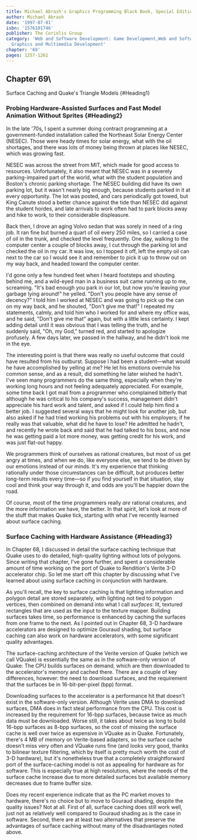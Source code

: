 ```yaml
---
title: Michael Abrash's Graphics Programming Black Book, Special Edition
author: Michael Abrash
date: '1997-07-01'
isbn: '1576101746'
publisher: The Coriolis Group
category: 'Web and Software Development: Game Development,Web and Software Development:
  Graphics and Multimedia Development'
chapter: '69'
pages: 1257-1261
---
```


## Chapter 69\
 Surface Caching and Quake's Triangle Models {#Heading1}

### Probing Hardware-Assisted Surfaces and Fast Model Animation Without Sprites {#Heading2}

In the late '70s, I spent a summer doing contract programming at a
government-funded installation called the Northeast Solar Energy Center
(NESEC). Those were heady times for solar energy, what with the oil
shortages, and there was lots of money being thrown at places like
NESEC, which was growing fast.

NESEC was across the street from MIT, which made for good access to
resources. Unfortunately, it also meant that NESEC was in a severely
parking-impaired part of the world, what with the student population and
Boston's chronic parking shortage. The NESEC building did have its own
parking lot, but it wasn't nearly big enough, because students parked in
it at every opportunity. The lot was posted, and cars periodically got
towed, but King Canute stood a better chance against the tide than NESEC
did against the student hordes, and late arrivals to work often had to
park blocks away and hike to work, to their considerable displeasure.

Back then, I drove an aging Volvo sedan that was sorely in need of a
ring job. It ran fine but burned a quart of oil every 250 miles, so I
carried a case of oil in the trunk, and checked the level frequently.
One day, walking to the computer center a couple of blocks away, I cut
through the parking lot and checked the oil in my car. It was low, so I
topped it off, left the empty oil can next to the car so I would see it
and remember to pick it up to throw out on my way back, and headed
toward the computer center.

I'd gone only a few hundred feet when I heard footsteps and shouting
behind me, and a wild-eyed man in a business suit came running up to me,
screaming. "It's bad enough you park in our lot, but now you're leaving
your garbage lying around!" he yelled. "Don't you people have any sense
of decency?" I told him I worked at NESEC and was going to pick up the
can on my way back, and he shouted, "Don't give me that!" I repeated my
statements, calmly, and told him who I worked for and where my office
was, and he said, "Don't give me that" again, but with a little less
certainty. I kept adding detail until it was obvious that I was telling
the truth, and he suddenly said, "Oh, my God," turned red, and started
to apologize profusely. A few days later, we passed in the hallway, and
he didn't look me in the eye.

The interesting point is that there was really no useful outcome that
could have resulted from his outburst. Suppose I had been a student—what
would he have accomplished by yelling at me? He let his emotions
overrule his common sense, and as a result, did something he later
wished he hadn't. I've seen many programmers do the same thing,
especially when they're working long hours and not feeling adequately
appreciated. For example, some time back I got mail from a programmer
who complained bitterly that although he was critical to his company's
success, management didn't appreciate his hard work and talent, and
asked if I could help him find a better job. I suggested several ways
that he might look for another job, but also asked if he had tried
working his problems out with his employers; if he really was that
valuable, what did he have to lose? He admitted he hadn't, and recently
he wrote back and said that he had talked to his boss, and now he was
getting paid a lot more money, was getting credit for his work, and was
just flat-out happy.

We programmers think of ourselves as rational creatures, but most of us
get angry at times, and when we do, like everyone else, we tend to be
driven by our emotions instead of our minds. It's my experience that
thinking rationally under those circumstances can be difficult, but
produces better long-term results every time—so if you find yourself in
that situation, stay cool and think your way through it, and odds are
you'll be happier down the road.

Of course, most of the time programmers really *are* rational creatures,
and the more information we have, the better. In that spirit, let's look
at more of the stuff that makes Quake tick, starting with what I've
recently learned about surface caching.

### Surface Caching with Hardware Assistance {#Heading3}

In Chapter 68, I discussed in detail the surface caching technique that
Quake uses to do detailed, high-quality lighting without lots of
polygons. Since writing that chapter, I've gone further, and spent a
considerable amount of time working on the port of Quake to Rendition's
Verite 3-D accelerator chip. So let me start off this chapter by
discussing what I've learned about using surface caching in conjunction
with hardware.

As you'll recall, the key to surface caching is that lighting
information and polygon detail are stored separately, with lighting not
tied to polygon vertices, then combined on demand into what I call
*surfaces*: lit, textured rectangles that are used as the input to the
texture mapper. Building surfaces takes time, so performance is enhanced
by caching the surfaces from one frame to the next. As I pointed out in
Chapter 68, 3-D hardware accelerators are designed to optimize Gouraud
shading, but surface caching can also work on hardware accelerators,
with some significant quality advantages.

The surface-caching architecture of the Verite version of Quake (which
we call VQuake) is essentially the same as in the software-only version
of Quake: The CPU builds surfaces on demand, which are then downloaded
to the accelerator's memory and cached there. There are a couple of key
differences, however: the need to download surfaces, and the requirement
that the surfaces be in 16-bit-per-pixel (bpp) format.

Downloading surfaces to the accelerator is a performance hit that
doesn't exist in the software-only version. Although Verite uses DMA to
download surfaces, DMA does in fact steal performance from the CPU. This
cost is increased by the requirement for 16-bpp surfaces, because twice
as much data must be downloaded. Worse still, it takes about twice as
long to build 16-bpp surfaces as 8-bpp surfaces, so the cost of missing
the surface cache is well over twice as expensive in VQuake as in Quake.
Fortunately, there's 4 MB of memory on Verite-based adapters, so the
surface cache doesn't miss very often and VQuake runs fine (and looks
very good, thanks to bilinear texture filtering, which by itself is
pretty much worth the cost of 3-D hardware), but it's nonetheless true
that a completely straightforward port of the surface-caching model is
not as appealing for hardware as for software. This is especially true
at high resolutions, where the needs of the surface cache increase due
to more detailed surfaces but available memory decreases due to frame
buffer size.

Does my recent experience indicate that as the PC market moves to
hardware, there's no choice but to move to Gouraud shading, despite the
quality issues? Not at all. First of all, surface caching does still
work well, just not as relatively well compared to Gouraud shading as is
the case in software. Second, there are at least two alternatives that
preserve the advantages of surface caching without many of the
disadvantages noted above.
